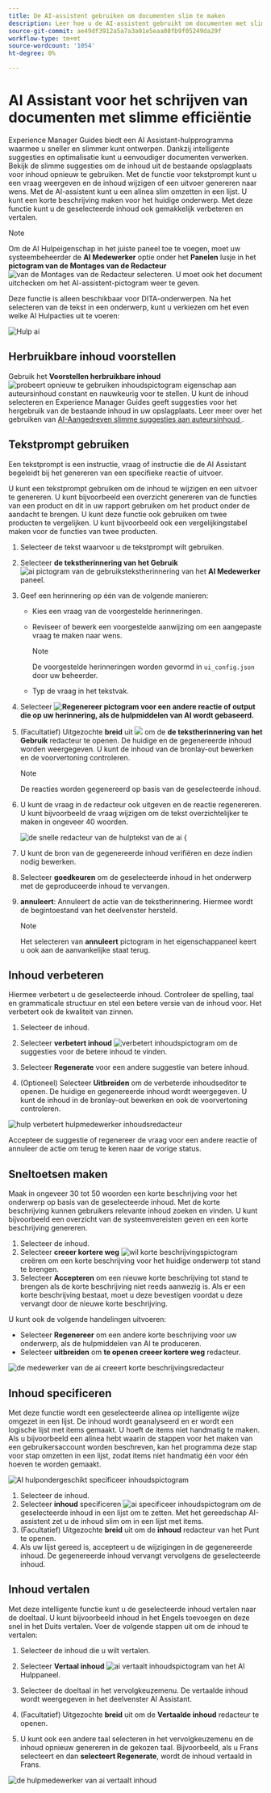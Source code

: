 ```yaml
---
title: De AI-assistent gebruiken om documenten slim te maken
description: Leer hoe u de AI-assistent gebruikt om documenten met slimme efficiëntie te ontwerpen in de webeditor.
source-git-commit: ae49df3912a5a7a3a01e5eaa08fb9f05249da29f
workflow-type: tm+mt
source-wordcount: '1054'
ht-degree: 0%

---
```


# AI Assistant voor het schrijven van documenten met slimme efficiëntie

Experience Manager Guides biedt een AI Assistant-hulpprogramma waarmee u sneller en slimmer kunt ontwerpen. Dankzij intelligente suggesties en optimalisatie kunt u eenvoudiger documenten verwerken. Bekijk de slimme suggesties om de inhoud uit de bestaande opslagplaats voor inhoud opnieuw te gebruiken. Met de functie voor tekstprompt kunt u een vraag weergeven en de inhoud wijzigen of een uitvoer genereren naar wens. Met de AI-assistent kunt u een alinea slim omzetten in een lijst. U kunt een korte beschrijving maken voor het huidige onderwerp. Met deze functie kunt u de geselecteerde inhoud ook gemakkelijk verbeteren en vertalen.


>[!NOTE]
>
> Om de AI Hulpeigenschap in het juiste paneel toe te voegen, moet uw systeembeheerder de **AI Medewerker** optie onder het **Panelen** lusje in het **pictogram van de Montages van de Redacteur** ![ van de Montages van de Redacteur ](./images/editor_settings_icon.svg) selecteren.
> U moet ook het document uitchecken om het AI-assistent-pictogram weer te geven.

Deze functie is alleen beschikbaar voor DITA-onderwerpen. Na het selecteren van de tekst in een onderwerp, kunt u verkiezen om het even welke AI Hulpacties uit te voeren:

![ Hulp ai ](./images/ai-assistant-panel.png)



## Herbruikbare inhoud voorstellen


Gebruik het **Voorstellen herbruikbare inhoud** ![ probeert opnieuw te gebruiken inhoudspictogram ](./images/ai-suggest-reusable-content-icon.svg) eigenschap aan auteursinhoud constant en nauwkeurig voor te stellen. U kunt de inhoud selecteren en Experience Manager Guides geeft suggesties voor het hergebruik van de bestaande inhoud in uw opslagplaats.
Leer meer over het gebruiken van [ AI-Aangedreven slimme suggesties aan auteursinhoud ](authoring-ai-based-smart-suggestions.md).





## Tekstprompt gebruiken


Een tekstprompt is een instructie, vraag of instructie die de AI Assistant begeleidt bij het genereren van een specifieke reactie of uitvoer.

U kunt een tekstprompt gebruiken om de inhoud te wijzigen en een uitvoer te genereren.  U kunt bijvoorbeeld een overzicht genereren van de functies van een product en dit in uw rapport gebruiken om het product onder de aandacht te brengen. U kunt deze functie ook gebruiken om twee producten te vergelijken. U kunt bijvoorbeeld ook een vergelijkingstabel maken voor de functies van twee producten.


1. Selecteer de tekst waarvoor u de tekstprompt wilt gebruiken.
1. Selecteer **de tekstherinnering van het Gebruik** ![ ai pictogram van de gebruikstekstherinnering ](./images/ai-use-text-prompt.svg) van het **AI Medewerker** paneel.
1. Geef een herinnering op één van de volgende manieren:

   - Kies een vraag van de voorgestelde herinneringen.
   - Reviseer of bewerk een voorgestelde aanwijzing om een aangepaste vraag te maken naar wens.

     >[!NOTE]
     >
     > De voorgestelde herinneringen worden gevormd in `ui_config.json` door uw beheerder.

   - Typ de vraag in het tekstvak.


1. Selecteer **![ Regenereer pictogram ](./images/refresh-icon.svg) voor een andere reactie of output die op uw herinnering, als de hulpmiddelen van AI wordt gebaseerd.**

1. (Facultatief) Uitgezochte **breid** uit ![ ](./images/expand-icon.svg) om de **de tekstherinnering van het Gebruik** redacteur te openen. De huidige en de gegenereerde inhoud worden weergegeven. U kunt de inhoud van de bronlay-out bewerken en de voorvertoning controleren.


   >[!NOTE]
   >
   > De reacties worden gegenereerd op basis van de geselecteerde inhoud.



1. U kunt de vraag in de redacteur ook uitgeven en de reactie regenereren. U kunt bijvoorbeeld de vraag wijzigen om de tekst overzichtelijker te maken in ongeveer 40 woorden.

   ![ de snelle redacteur van de hulptekst van de ai {](./images/ai-assisstant-text-prompt.png)

1. U kunt de bron van de gegenereerde inhoud verifiëren en deze indien nodig bewerken.

1. Selecteer **goedkeuren** om de geselecteerde inhoud in het onderwerp met de geproduceerde inhoud te vervangen.
1. **annuleert**: Annuleert de actie van de tekstherinnering. Hiermee wordt de begintoestand van het deelvenster hersteld.

   >[!NOTE]
   >
   > Het selecteren van **annuleert** pictogram in het eigenschappaneel keert u ook aan de aanvankelijke staat terug.

## Inhoud verbeteren


Hiermee verbetert u de geselecteerde inhoud. Controleer de spelling, taal en grammaticale structuur en stel een betere versie van de inhoud voor. Het verbetert ook de kwaliteit van zinnen.

1. Selecteer de inhoud.
1. Selecteer **verbetert inhoud** ![ verbetert inhoudspictogram ](./images/ai-improve-icon.svg) om de suggesties voor de betere inhoud te vinden.
1. Selecteer **Regenerate** voor een andere suggestie van betere inhoud.

1. (Optioneel) Selecteer **Uitbreiden** om de verbeterde inhoudseditor te openen. De huidige en gegenereerde inhoud wordt weergegeven. U kunt de inhoud in de bronlay-out bewerken en ook de voorvertoning controleren.



![ hulp verbetert hulpmedewerker inhoudsredacteur ](./images/ai-assisstant-improve-content.png)

Accepteer de suggestie of regenereer de vraag voor een andere reactie of annuleer de actie om terug te keren naar de vorige status.





## Sneltoetsen maken

Maak in ongeveer 30 tot 50 woorden een korte beschrijving voor het onderwerp op basis van de geselecteerde inhoud. Met de korte beschrijving kunnen gebruikers relevante inhoud zoeken en vinden.
U kunt bijvoorbeeld een overzicht van de systeemvereisten geven en een korte beschrijving genereren.



1. Selecteer de inhoud.
1. Selecteer **creeer kortere weg** ![ wil korte beschrijvingspictogram ](./images/ai-create-shortdesc-icon.svg) creëren om een korte beschrijving voor het huidige onderwerp tot stand te brengen.
1. Selecteer **Accepteren** om een nieuwe korte beschrijving tot stand te brengen als de korte beschrijving niet reeds aanwezig is. Als er een korte beschrijving bestaat, moet u deze bevestigen voordat u deze vervangt door de nieuwe korte beschrijving.

U kunt ook de volgende handelingen uitvoeren:

- Selecteer **Regenereer** om een andere korte beschrijving voor uw onderwerp, als de hulpmiddelen van AI te produceren.
- Selecteer **uitbreiden** om **te openen creeer kortere weg** redacteur.

![ de medewerker van de ai creeert korte beschrijvingsredacteur ](./images/ai-assistant-create-short-desc.png)




## Inhoud specificeren

Met deze functie wordt een geselecteerde alinea op intelligente wijze omgezet in een lijst.  De inhoud wordt geanalyseerd en er wordt een logische lijst met items gemaakt. U hoeft de items niet handmatig te maken. Als u bijvoorbeeld een alinea hebt waarin de stappen voor het maken van een gebruikersaccount worden beschreven, kan het programma deze stap voor stap omzetten in een lijst, zodat items niet handmatig één voor één hoeven te worden gemaakt.

![ AI hulpondergeschikt specificeer inhoudspictogram ](./images/ai-assisstant-itemise-content.png)



1. Selecteer de inhoud.
1. Selecteer **inhoud** specificeren ![ ai specificeer inhoudspictogram ](./images/ai-itemize-icon.svg) om de geselecteerde inhoud in een lijst om te zetten.
Met het gereedschap AI-assistent zet u de inhoud slim om in een lijst met items.
1. (Facultatief) Uitgezochte **breid** uit om de **inhoud** redacteur van het Punt te openen.
1. Als uw lijst gereed is, accepteert u de wijzigingen in de gegenereerde inhoud. De gegenereerde inhoud vervangt vervolgens de geselecteerde inhoud.



## Inhoud vertalen

Met deze intelligente functie kunt u de geselecteerde inhoud vertalen naar de doeltaal. U kunt bijvoorbeeld inhoud in het Engels toevoegen en deze snel in het Duits vertalen.
Voer de volgende stappen uit om de inhoud te vertalen:

1. Selecteer de inhoud die u wilt vertalen.
1. Selecteer **Vertaal inhoud** ![ ai vertaalt inhoudspictogram ](./images/ai-translate-content-icon.svg) van het AI Hulppaneel.
1. Selecteer de doeltaal in het vervolgkeuzemenu. De vertaalde inhoud wordt weergegeven in het deelvenster AI Assistant.

1. (Facultatief) Uitgezochte **breid** uit om de **Vertaalde inhoud** redacteur te openen.
1. U kunt ook een andere taal selecteren in het vervolgkeuzemenu en de inhoud opnieuw genereren in de gekozen taal. Bijvoorbeeld, als u Frans selecteert en dan **selecteert Regenerate**, wordt de inhoud vertaald in Frans.

![ de hulpmedewerker van ai vertaalt inhoud ](./images/ai-assisstant-translate-content.png)
